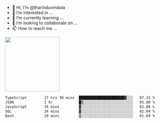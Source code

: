 - 👋 Hi, I’m @tharinduvindula
- 👀 I’m interested in ...
- 🌱 I’m currently learning ...
- 💞️ I’m looking to collaborate on ...
- 📫 How to reach me ...

<!---
tharinduvindula/tharinduvindula is a ✨ special ✨ repository because its `README.md` (this file) appears on your GitHub profile.
You can click the Preview link to take a look at your changes.
--->

<img height="180em" src="https://github-readme-stats.vercel.app/api?username=tharinduvindula&show_icons=true&hide_border=false&&count_private=true&include_all_commits=true" />


<!--START_SECTION:waka-->

```txt
TypeScript        17 hrs 36 mins  █████████████████████▓░░░   87.33 %
JSON              1 hr            █▒░░░░░░░░░░░░░░░░░░░░░░░   05.00 %
JavaScript        34 mins         ▓░░░░░░░░░░░░░░░░░░░░░░░░   02.88 %
SQL               24 mins         ▓░░░░░░░░░░░░░░░░░░░░░░░░   02.04 %
Bash              20 mins         ▒░░░░░░░░░░░░░░░░░░░░░░░░   01.69 %
```

<!--END_SECTION:waka-->
